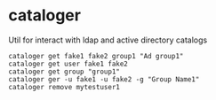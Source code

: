 # cataloger

Util for interact with ldap and active directory catalogs


```
cataloger get fake1 fake2 group1 "Ad group1"
cataloger get user fake1 fake2
cataloger get group "group1"
cataloger ger -u fake1 -u fake2 -g "Group Name1"
cataloger remove mytestuser1
```
